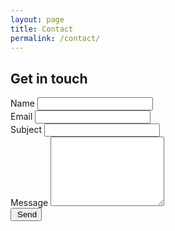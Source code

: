 ```yaml
---
layout: page
title: Contact
permalink: /contact/
---
```


<div class="contact">
  <h2 class="page-header">Get in touch</h2>
  <div class="row">
    <div class="col-md-6">
      <form id="contact_form">
        <div class="form-group">
          <label for="id_name" class="control-label">Name</label>
          <input type="text" class="form-control" id="id_name" name="name">
        </div>
        <div class="form-group">
          <label for="id_email" class="control-label">Email</label>
          <input type="email" class="form-control" id="id_email" name="email">
        </div>
        <div class="form-group">
          <label for="id_subject" class="control-label">Subject</label>
          <input type="text" class="form-control" name="subject" id="id_subject">
        </div>
        <div class="form-group">
          <label for="id_message" class="control-label">Message</label>
          <textarea class="form-control" name="message" id="id_message" rows="7"></textarea>
        </div>
        <div class="form-group">
          <button type="button" class="btn btn-primary" id="id_send">
            <span class="glyphicon glyphicon-send" style="margin-right: 3px"></span> <span class="text">Send</span>
          </button>
        </div>
      </form>
    </div>
  </div>
</div>

<script>
  $(function () {
    $("#id_send").click(function () {
      var from_email = $("#id_email").val();
      var from_name = $("#id_name").val().length > 0 ? $("#id_name").val() : $("#id_email").val();
      var subject = '[EATDD Project Contact] ' + $("#id_subject").val();
      var message = $("#id_message").val();

      var errors = '';
      if (from_email === '') {
        $("#id_email").closest(".form-group").addClass("has-error");
        errors += 'Email is a required field. '
      }
      else {
        $("#id_email").closest(".form-group").removeClass("has-error");
      }

      if (message === '') {
        $("#id_message").closest(".form-group").addClass("has-error");
        errors += 'Message is a required field.'
      }
      else {
        $("#id_message").closest(".form-group").removeClass("has-error");
      }

      if (errors.length > 0) {
        alert(errors);
      }
      else {
        $.ajax({
          type: "POST",
          url: "https://mandrillapp.com/api/1.0/messages/send.json",
          data: {
            'key': '-bPYycDPFKkZ6AGg-MJOvQ',
            'message': {
              'from_name': from_name,
              'from_email': from_email,
              'to': [
                  {
                    'email': 'burak.turhan@oulu.fi',
                    'name': 'Burak Turhan',
                    'type': 'to'
                  }
                ],
              'headers': {
                  'Reply-To': from_email
              },
              'autotext': 'true',
              'subject': subject,
              'html': message
            }
          },
          beforeSend: function () {
            $("#id_send").prop("disabled", true);
            $("#id_send span.text").text("Sending…");
          },
          success: function (data) {
            alert("Thanks for your message! We will get back to you soon!");
            $("#contact_form input, #contact_form textarea").val("");
          },
          error: function () {
            alert("An error ocurred while trying to send your message. Please try again later.")
          },
          complete: function () {
            $("#id_send").prop("disabled", false);
            $("#id_send span.text").text("Send");
          }
         });
      }

    });
  });
</script>
